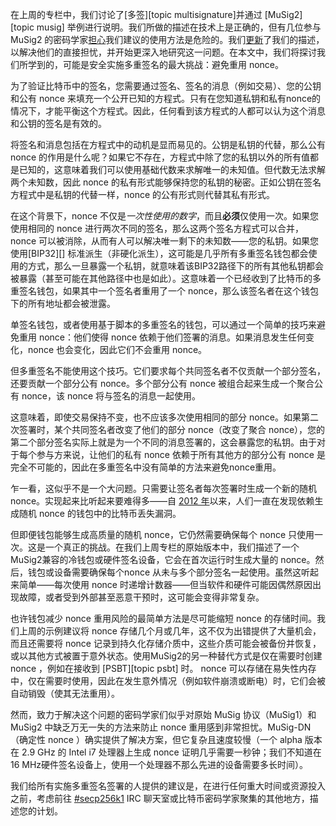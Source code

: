 在上周的专栏中，我们讨论了[多签][topic multisignature]并通过 [MuSig2][topic musig] 举例进行说明。我们所做的描述在技术上是正确的，但有几位参与 MuSig2 的密码学家[担心][secp256k1 log]我们建议的使用方法是危险的。我们[更新][optech #622]了我们的描述，以解决他们的直接担忧，并开始更深入地研究这一问题。在本文中，我们将探讨我们所学到的，可能是安全实施多重签名的最大挑战：避免重用 nonce。

为了验证比特币中的签名，您需要通过签名、签名的消息（例如交易）、您的公钥和公有 nonce 来填充一个公开已知的方程式。只有在您知道私钥和私有nonce的情况下，才能平衡这个方程式。因此，任何看到该方程式的人都可以认为这个消息和公钥的签名是有效的。

将签名和消息包括在方程式中的动机是显而易见的。公钥是私钥的代替，那么公有 nonce 的作用是什么呢？如果它不存在，方程式中除了您的私钥以外的所有值都是已知的，这意味着我们可以使用基础代数来求解唯一的未知值。但代数无法求解两个未知数，因此 nonce 的私有形式能够保持您的私钥的秘密。正如公钥在签名方程式中是私钥的代替一样，nonce 的公有形式则代替其私有形式。

在这个背景下，nonce 不仅是*一次性使用的数字*，而且**必须**仅使用一次。如果您使用相同的 nonce 进行两次不同的签名，那么这两个签名方程式可以合并，nonce 可以被消除，从而有人可以解决唯一剩下的未知数——您的私钥。如果您使用[BIP32][]
标准派生（非硬化派生），这可能是几乎所有多重签名钱包都会使用的方式，那么一旦暴露一个私钥，就意味着该BIP32路径下的所有其他私钥都会被暴露（甚至可能在其他路径中也是如此）。这意味着一个已经收到了比特币的多重签名钱包，如果其中一个签名者重用了一个 nonce，那么该签名者在这个钱包下的所有地址都会被泄露。

单签名钱包，或者使用基于脚本的多重签名的钱包，可以通过一个简单的技巧来避免重用 nonce：他们使得 nonce 依赖于他们签署的消息。如果消息发生任何变化，nonce 也会变化，因此它们不会重用 nonce。

但多重签名不能使用这个技巧。它们要求每个共同签名者不仅贡献一个部分签名，还要贡献一个部分公有 nonce。多个部分公有 nonce 被组合起来生成一个聚合公有 nonce，该 nonce 将与签名的消息一起使用。

这意味着，即使交易保持不变，也不应该多次使用相同的部分 nonce。如果第二次签署时，某个共同签名者改变了他们的部分 nonce（改变了聚合 nonce），您的第二个部分签名实际上就是为一个不同的消息签署的，这会暴露您的私钥。由于对于每个参与方来说，让他们的私有 nonce 依赖于所有其他方的部分公有 nonce 是完全不可能的，因此在多重签名中没有简单的方法来避免nonce重用。

乍一看，这似乎不是一个大问题。只需要让签名者每次签署时生成一个新的随机 nonce。实现起来比听起来要难得多——自 [2012 年][tcatm post]以来，人们一直在发现依赖生成随机 nonce 的钱包中的比特币丢失漏洞。

但即便钱包能够生成高质量的随机 nonce，它仍然需要确保每个 nonce 只使用一次。这是一个真正的挑战。在我们上周专栏的原始版本中，我们描述了一个MuSig2兼容的冷钱包或硬件签名设备，它会在首次运行时生成大量的 nonce。然后，钱包或设备需要确保每个nonce 从未与多个部分签名一起使用。虽然这听起来简单——每次使用 nonce 时递增计数器——但当软件和硬件可能因偶然原因出现故障，或者受到外部甚至恶意干预时，这可能会变得非常复杂。

也许钱包减少 nonce 重用风险的最简单方法是尽可能缩短 nonce 的存储时间。我们上周的示例建议将 nonce 存储几个月或几年，这不仅为出错提供了大量机会，而且还需要将 nonce 记录到持久化存储介质中，这些介质可能会被备份并恢复，或以其他方式被置于意外状态。使用MuSig2的另一种替代方式是仅在需要时创建 nonce ，例如在接收到 [PSBT][topic psbt] 时。 nonce 可以存储在易失性内存中，仅在需要时使用，因此在发生意外情况（例如软件崩溃或断电）时，它们会被自动销毁（使其无法重用）。

然而，致力于解决这个问题的密码学家们似乎对原始 MuSig 协议（MuSig1）和 MuSig2 中缺乏万无一失的方法来防止 nonce 重用感到非常担忧。MuSig-DN（确定性 nonce ）确实提供了解决方案，但它复杂且速度较慢（一个 alpha 版本在 2.9 GHz 的 Intel i7 处理器上生成 nonce 证明几乎需要一秒钟；我们不知道在16 MHz硬件签名设备上，使用一个处理器不那么先进的设备需要多长时间）。

我们给所有实施多重签名签署的人提供的建议是，在进行任何重大时间或资源投入之前，考虑前往 [#secp256k1][] IRC 聊天室或比特币密码学家聚集的其他地方，描述您的计划。

[secp256k1 log]: https://gnusha.org/secp256k1/2021-08-04.log
[tcatm post]: https://web.archive.org/web/20160308014317/http://www.nilsschneider.net/2013/01/28/recovering-bitcoin-private-keys.html
[#secp256k1]: https://web.libera.chat/?channels=#secp256k1
[p4tr multisignatures]: /zh/preparing-for-taproot/#多签
[optech #622]: https://github.com/bitcoinops/bitcoinops.github.io/pull/622
